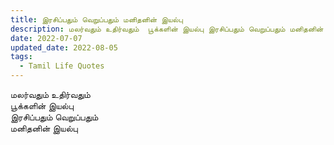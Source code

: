 ```yaml
---
title: இரசிப்பதும் வெறுப்பதும் மனிதனின் இயல்பு
description: மலர்வதும் உதிர்வதும்  பூக்களின் இயல்பு இரசிப்பதும் வெறுப்பதும் மனிதனின் இயல்பு.
date: 2022-07-07
updated_date: 2022-08-05
tags:
  - Tamil Life Quotes
---
```


மலர்வதும் உதிர்வதும்  
பூக்களின் இயல்பு  
இரசிப்பதும் வெறுப்பதும்  
மனிதனின் இயல்பு
